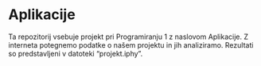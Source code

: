 # Aplikacije

Ta repozitorij vsebuje projekt pri Programiranju 1 z naslovom Aplikacije. Z interneta potegnemo podatke o našem projektu in jih analiziramo. Rezultati so predstavljeni v datoteki “projekt.iphy”.
